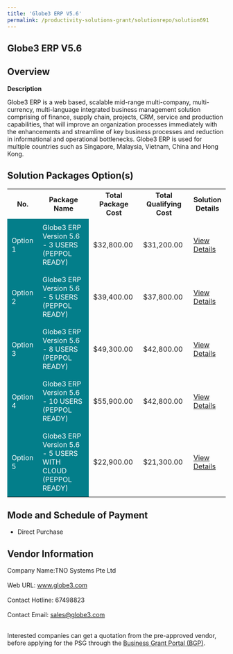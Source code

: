 ```yaml
---
title: 'Globe3 ERP V5.6'
permalink: /productivity-solutions-grant/solutionrepo/solution691
---
```


## Globe3 ERP V5.6

## Overview

**Description**

Globe3 ERP is a web based, scalable mid-range multi-company, multi-currency, multi-language integrated business management solution comprising of finance, supply chain, projects, CRM, service and production capabilities, that will improve an organization processes immediately with the enhancements and streamline of key business processes and reduction in informational and operational bottlenecks. Globe3 ERP is used for multiple countries such as Singapore, Malaysia, Vietnam, China and Hong Kong.

## Solution Packages Option(s)

<table>
<tr>
<th><b>No.</b></th>
<th><b>Package Name</b></th>
<th><b>Total Package Cost</b></th>
<th><b>Total Qualifying Cost</b></th>
<th><b>Solution Details</b></th>
</tr>
<tr>
<td style='padding: 10px; background-color: #037E8A; color: #FFFFFF;'>Option 1</td>
<td style='padding: 10px; background-color: #037E8A; color: #FFFFFF;'>Globe3 ERP Version 5.6 - 3 USERS (PEPPOL READY)</td>
<td style='padding: 10px;'>$32,800.00</td>
<td style='padding: 10px;'>$31,200.00</td>
<td style='padding: 10px;'><a href='/images/psg/Desensitised_TNO_Annex_3_CR_wef_15_Sept_2022_Part_1.pdf' target='_blank'>View Details</a></td>
</tr>
<tr>
<td style='padding: 10px; background-color: #037E8A; color: #FFFFFF;'>Option 2</td>
<td style='padding: 10px; background-color: #037E8A; color: #FFFFFF;'>Globe3 ERP Version 5.6 - 5 USERS (PEPPOL READY)</td>
<td style='padding: 10px;'>$39,400.00</td>
<td style='padding: 10px;'>$37,800.00</td>
<td style='padding: 10px;'><a href=' /images/psg/Desensitised_TNO_Annex_3_CR_wef_15_Sept_2022_Part_2.pdf' target='_blank'>View Details</a></td>
</tr>
<tr>
<td style='padding: 10px; background-color: #037E8A; color: #FFFFFF;'>Option 3</td>
<td style='padding: 10px; background-color: #037E8A; color: #FFFFFF;'>Globe3 ERP Version 5.6 - 8 USERS (PEPPOL READY)</td>
<td style='padding: 10px;'>$49,300.00</td>
<td style='padding: 10px;'>$42,800.00</td>
<td style='padding: 10px;'><a href='/images/psg/Desensitised_TNO_Annex_3_CR_wef_15_Sept_2022_Part_3.pdf' target='_blank'>View Details</a></td>
</tr>
<tr>
<td style='padding: 10px; background-color: #037E8A; color: #FFFFFF;'>Option 4</td>
<td style='padding: 10px; background-color: #037E8A; color: #FFFFFF;'>Globe3 ERP Version 5.6 - 10 USERS (PEPPOL READY)</td>
<td style='padding: 10px;'>$55,900.00</td>
<td style='padding: 10px;'>$42,800.00</td>
<td style='padding: 10px;'><a href='/images/psg/Desensitised_TNO_Annex_3_CR_wef_15_Sept_2022_Part_4.pdf' target='_blank'>View Details</a></td>
</tr>
<tr>
<td style='padding: 10px; background-color: #037E8A; color: #FFFFFF;'>Option 5</td>
<td style='padding: 10px; background-color: #037E8A; color: #FFFFFF;'>Globe3 ERP Version 5.6 - 5 USERS WITH CLOUD (PEPPOL READY)</td>
<td style='padding: 10px;'>$22,900.00</td>
<td style='padding: 10px;'>$21,300.00</td>
<td style='padding: 10px;'><a href='/images/psg/Desensitised_TNO_Annex_3_CR_wef_15_Sept_2022_Part_5.pdf' target='_blank'>View Details</a></td>
</tr>
</table>

## Mode and Schedule of Payment

 - Direct Purchase

## Vendor Information

 Company Name:TNO Systems Pte Ltd <br><br>Web URL: www.globe3.com <br><br>Contact Hotline: 67498823 <br><br>Contact Email: sales@globe3.com <br><br>

Interested companies can get a quotation from the pre-approved vendor, before applying for the PSG through the <a href='https://www.businessgrants.gov.sg/' target='_blank' rel='noopener'>Business Grant Portal (BGP)</a>.

<script src="/jquery/resize-tables.js"></script>
